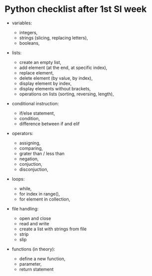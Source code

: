 # Python checklist after 1st SI week

  * variables:
    * integers,
    * strings (slicing, replacing letters),
    * booleans,


  * lists:
    * create an empty list,
    * add element (at the end, at specific index),
    * replace element,
    * delete element (by value, by index),
    * display element by index,
    * display elements without brackets,
    * operations on lists (sorting, reversing, length),
  * conditional instruction:
    * if/else statement,
    * condition,
    * difference between if and elif
  * operators:
    * assigning,
    * comparing,
    * grater than / less than
    * negation,
    * conjuction,
    * disconjuction,


  * loops:
    * while,
    * for index in range(),
    * for element in collection,
  * file handling:
    * open and close
    * read and write
    * create a list with strings from file
    * strip
    * slip
  * functions (in theory):
    * define a new function,
    * parameter,
    * return statement


